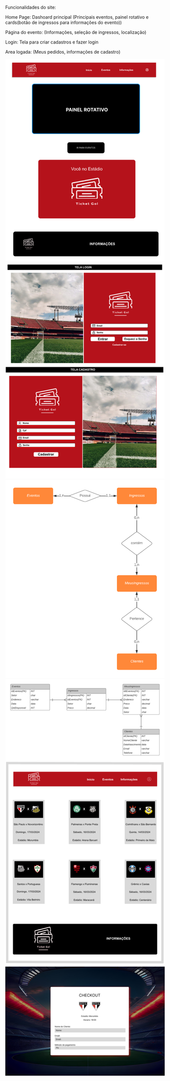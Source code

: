 Funcionalidades do site:

Home Page: Dashoard principal (Principais eventos, painel rotativo e cards(botão de ingressos para informações do evento))

Página do evento: (Informações, seleção de ingressos, localização)

Login: Tela para criar cadastros e fazer login

Area logada: (Meus pedidos, informações de cadastro)


![Home](/Prototipos/Home.PNG)
![Login](/Prototipos/Login.PNG)
![Cadastro](/Prototipos/Cadastro.PNG)
![MER](/Prototipos/MER.png)
![MER](/Prototipos/DER.png)
![Eventos](/Prototipos/TelaEventos.PNG)
![Compra](/Prototipos/TelaDeComprasFigma.PNG)
